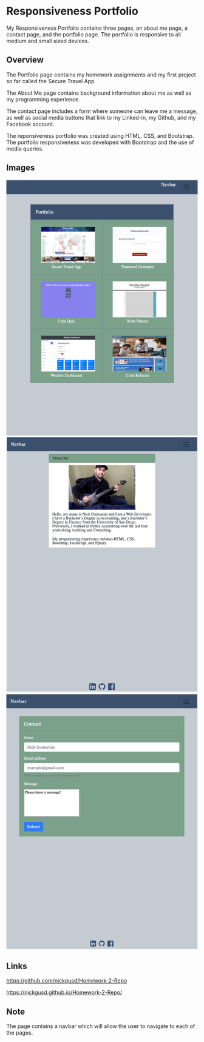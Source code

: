 # Responsiveness Portfolio

My Responsiveness Portfolio contains three pages, an about me page, a contact page, and the portfolio page. The portfolio is responsive to all medium and small sized devices. 


## Overview

The Portfolio page contains my homework assignments and my first project so far called the Secure Travel App. 

The About Me page contains background information about me as well as my programming experience. 

The contact page includes a form where someone can leave me a message, as well as social media buttons that link to my Linked-in, my Github, and my Facebook account. 

The reponsiveness portfolio was created using HTML, CSS, and Bootstrap. The portfolio responsiveness was developed with Bootstrap and the use of media queries. 


## Images

<img src="portfolio.jpg" alt="portfolio">

<img src="about-me.jpg" alt="about-me">

<img src="contact.jpg" alt="contact">


## Links

 https://github.com/nickgusd/Homework-2-Repo

 https://nickgusd.github.io/Homework-2-Repo/

## Note

The page contains a navbar which will allow the user to navigate to each of the pages.
